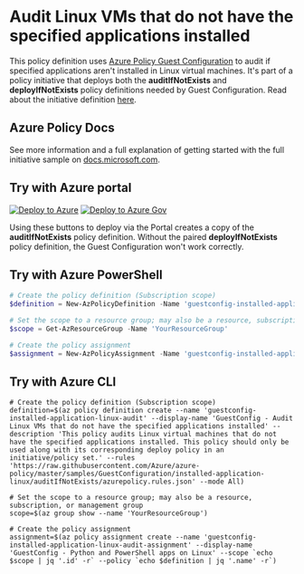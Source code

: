 # Audit Linux VMs that do not have the specified applications installed

This policy definition uses [Azure Policy Guest
Configuration](https://docs.microsoft.com/governance/policy/concepts/guest-configuration) to audit
if specified applications aren't installed in Linux virtual machines. It's part of a policy
initiative that deploys both the **auditIfNotExists** and **deployIfNotExists** policy definitions needed by
Guest Configuration. Read about the initiative definition [here](../README.md).

## Azure Policy Docs

See more information and a full explanation of getting started with the full initiative sample on
[docs.microsoft.com](https://docs.microsoft.com/azure/governance/policy/samples/guestconfiguration-installed-application-linux).

## Try with Azure portal

[![Deploy to Azure](http://azuredeploy.net/deploybutton.png)](https://portal.azure.com/?#blade/Microsoft_Azure_Policy/CreatePolicyDefinitionBlade/uri/https%3A%2F%2Fraw.githubusercontent.com%2FAzure%2Fazure-policy%2Fmaster%2Fsamples%2FGuestConfiguration%2Finstalled-application-linux%2Faudit%2Fazurepolicy.json)
[![Deploy to Azure Gov](https://docs.microsoft.com/azure/governance/policy/media/deploy/deployGovbutton.png)](https://portal.azure.us/?#blade/Microsoft_Azure_Policy/CreatePolicyDefinitionBlade/uri/https%3A%2F%2Fraw.githubusercontent.com%2FAzure%2Fazure-policy%2Fmaster%2Fsamples%2FGuestConfiguration%2Finstalled-application-linux%2Faudit%2Fazurepolicy.json)

Using these buttons to deploy via the Portal creates a copy of the **auditIfNotExists** policy definition.
Without the paired **deployIfNotExists** policy definition, the Guest Configuration won't work
correctly.

## Try with Azure PowerShell

```powershell
# Create the policy definition (Subscription scope)
$definition = New-AzPolicyDefinition -Name 'guestconfig-installed-application-linux-audit' -DisplayName 'GuestConfig - Audit Linux VMs that do not have the specified applications installed' -description 'This policy audits Linux virtual machines that do not have the specified applications installed. This policy should only be used along with its corresponding deploy policy in an initiative/policy set.' -Policy 'https://raw.githubusercontent.com/Azure/azure-policy/master/samples/GuestConfiguration/installed-application-linux/auditIfNotExists/azurepolicy.rules.json' -Mode All

# Set the scope to a resource group; may also be a resource, subscription, or management group
$scope = Get-AzResourceGroup -Name 'YourResourceGroup'

# Create the policy assignment
$assignment = New-AzPolicyAssignment -Name 'guestconfig-installed-application-linux-audit-assignment' -DisplayName 'GuestConfig - Python and PowerShell apps on Linux' -Scope $scope.ResourceID -PolicyDefinition $definition
```

## Try with Azure CLI

```cli
# Create the policy definition (Subscription scope)
definition=$(az policy definition create --name 'guestconfig-installed-application-linux-audit' --display-name 'GuestConfig - Audit Linux VMs that do not have the specified applications installed' --description 'This policy audits Linux virtual machines that do not have the specified applications installed. This policy should only be used along with its corresponding deploy policy in an initiative/policy set.' --rules 'https://raw.githubusercontent.com/Azure/azure-policy/master/samples/GuestConfiguration/installed-application-linux/auditIfNotExists/azurepolicy.rules.json' --mode All)

# Set the scope to a resource group; may also be a resource, subscription, or management group
scope=$(az group show --name 'YourResourceGroup')

# Create the policy assignment
assignment=$(az policy assignment create --name 'guestconfig-installed-application-linux-audit-assignment' --display-name 'GuestConfig - Python and PowerShell apps on Linux' --scope `echo $scope | jq '.id' -r` --policy `echo $definition | jq '.name' -r`)
```